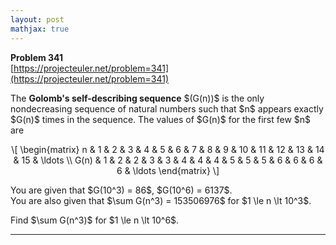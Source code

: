 ```yaml
---
layout: post
mathjax: true
---
```

**Problem 341**  
[https://projecteuler.net/problem=341](https://projecteuler.net/problem=341)

<p>The <b>Golomb's self-describing sequence</b> $(G(n))$ is the only nondecreasing sequence of natural numbers such that $n$ appears exactly $G(n)$ times in the sequence. The values of $G(n)$ for the first few $n$ are</p>

<p></p><div align="center">
\[
\begin{matrix}
n &amp; 1 &amp; 2 &amp; 3 &amp; 4 &amp; 5 &amp; 6 &amp; 7 &amp; 8 &amp; 9 &amp; 10 &amp; 11 &amp; 12 &amp; 13 &amp; 14 &amp; 15 &amp; \ldots \\
G(n) &amp; 1 &amp; 2 &amp; 2 &amp; 3 &amp; 3 &amp; 4 &amp; 4 &amp; 4 &amp; 5 &amp; 5 &amp; 5 &amp; 6 &amp; 6 &amp; 6 &amp; 6 &amp; \ldots
\end{matrix}
\]
</div>

<p>You are given that $G(10^3) = 86$, $G(10^6) = 6137$.<br />
You are also given that $\sum G(n^3) = 153506976$ for $1 \le n \lt 10^3$.</p>

<p>Find $\sum G(n^3)$ for $1 \le n \lt 10^6$.</p>


---

